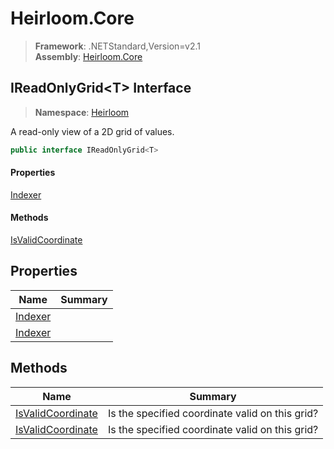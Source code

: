 # Heirloom.Core

> **Framework**: .NETStandard,Version=v2.1  
> **Assembly**: [Heirloom.Core][0]  

## IReadOnlyGrid\<T> Interface

> **Namespace**: [Heirloom][0]  

A read-only view of a 2D grid of values.

```cs
public interface IReadOnlyGrid<T>
```

#### Properties

[Indexer][1]

#### Methods

[IsValidCoordinate][2]

## Properties

| Name         | Summary |
|--------------|---------|
| [Indexer][1] |         |
| [Indexer][1] |         |

## Methods

| Name                   | Summary                                         |
|------------------------|-------------------------------------------------|
| [IsValidCoordinate][2] | Is the specified coordinate valid on this grid? |
| [IsValidCoordinate][2] | Is the specified coordinate valid on this grid? |

[0]: ../../Heirloom.Core.md
[1]: IReadOnlyGrid[T]/Indexer.md
[2]: IReadOnlyGrid[T]/IsValidCoordinate.md
